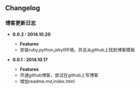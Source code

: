 ## Changelog

### 博客更新日志
- **0.0.2 : 2014.10.20**
    - **Features**
    - 安装ruby,python,jekyll环境，并且从github上找到博客模板
    
- **0.0.1 : 2014.10.17**
	- **Features**
	- 开通github博客，尝试在github上写博客
	- 增加readme.md,index.html


  
